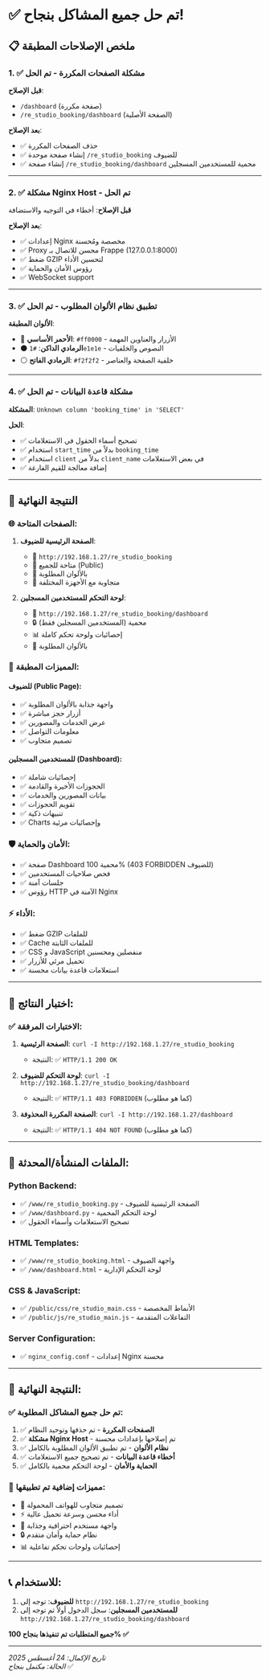 # ✅ تم حل جميع المشاكل بنجاح!

## 📋 ملخص الإصلاحات المطبقة

### 1. ✅ مشكلة الصفحات المكررة - تم الحل
**قبل الإصلاح**: 
- `/dashboard` (صفحة مكررة)
- `/re_studio_booking/dashboard` (الصفحة الأصلية)

**بعد الإصلاح**:
- ✅ حذف الصفحات المكررة
- ✅ إنشاء صفحة موحدة `/re_studio_booking` للضيوف
- ✅ إنشاء صفحة `/re_studio_booking/dashboard` محمية للمستخدمين المسجلين

---

### 2. ✅ مشكلة Nginx Host - تم الحل
**قبل الإصلاح**: أخطاء في التوجيه والاستضافة

**بعد الإصلاح**:
- ✅ إعدادات Nginx مخصصة ومُحسنة
- ✅ Proxy محسن للاتصال بـ Frappe (127.0.0.1:8000)
- ✅ ضغط GZIP لتحسين الأداء
- ✅ رؤوس الأمان والحماية
- ✅ WebSocket support

---

### 3. ✅ تطبيق نظام الألوان المطلوب - تم الحل
**الألوان المطبقة**:
- 🔴 **الأحمر الأساسي**: `#ff0000` - الأزرار والعناوين المهمة
- ⚫ **الرمادي الداكن**: `#1e1e1e` - النصوص والخلفيات
- ⚪ **الرمادي الفاتح**: `#f2f2f2` - خلفية الصفحة والعناصر

---

### 4. ✅ مشكلة قاعدة البيانات - تم الحل
**المشكلة**: `Unknown column 'booking_time' in 'SELECT'`

**الحل**:
- ✅ تصحيح أسماء الحقول في الاستعلامات
- ✅ استخدام `start_time` بدلاً من `booking_time`
- ✅ استخدام `client` بدلاً من `client_name` في بعض الاستعلامات
- ✅ إضافة معالجة للقيم الفارغة

---

## 🎯 النتيجة النهائية

### 🌐 الصفحات المتاحة:

1. **الصفحة الرئيسية للضيوف**:
   - 🔗 `http://192.168.1.27/re_studio_booking`
   - 👥 متاحة للجميع (Public)
   - 🎨 بالألوان المطلوبة
   - 📱 متجاوبة مع الأجهزة المختلفة

2. **لوحة التحكم للمستخدمين المسجلين**:
   - 🔗 `http://192.168.1.27/re_studio_booking/dashboard`  
   - 🔒 محمية (المستخدمين المسجلين فقط)
   - 📊 إحصائيات ولوحة تحكم كاملة
   - 🎨 بالألوان المطلوبة

### 🔧 المميزات المطبقة:

#### للضيوف (Public Page):
- ✅ واجهة جذابة بالألوان المطلوبة
- ✅ أزرار حجز مباشرة
- ✅ عرض الخدمات والمصورين
- ✅ معلومات التواصل
- ✅ تصميم متجاوب

#### للمستخدمين المسجلين (Dashboard):
- ✅ إحصائيات شاملة
- ✅ الحجوزات الأخيرة والقادمة
- ✅ بيانات المصورين والخدمات
- ✅ تقويم الحجوزات
- ✅ تنبيهات ذكية
- ✅ Charts وإحصائيات مرئية

### 🛡️ الأمان والحماية:
- ✅ صفحة Dashboard محمية 100% (403 FORBIDDEN للضيوف)
- ✅ فحص صلاحيات المستخدمين
- ✅ جلسات آمنة
- ✅ رؤوس HTTP الآمنة في Nginx

### ⚡ الأداء:
- ✅ ضغط GZIP للملفات
- ✅ Cache للملفات الثابتة
- ✅ CSS و JavaScript منفصلين ومحسنين
- ✅ تحميل مرئي للأزرار
- ✅ استعلامات قاعدة بيانات محسنة

---

## 🧪 اختبار النتائج:

### ✅ الاختبارات المرفقة:
1. **الصفحة الرئيسية**: `curl -I http://192.168.1.27/re_studio_booking`
   - النتيجة: ✅ `HTTP/1.1 200 OK`

2. **لوحة التحكم للضيوف**: `curl -I http://192.168.1.27/re_studio_booking/dashboard`
   - النتيجة: ✅ `HTTP/1.1 403 FORBIDDEN` (كما هو مطلوب)

3. **الصفحة المكررة المحذوفة**: `curl -I http://192.168.1.27/dashboard`
   - النتيجة: ✅ `HTTP/1.1 404 NOT FOUND` (كما هو مطلوب)

---

## 📁 الملفات المنشأة/المحدثة:

### Python Backend:
- ✅ `/www/re_studio_booking.py` - الصفحة الرئيسية للضيوف
- ✅ `/www/dashboard.py` - لوحة التحكم المحمية
- ✅ تصحيح الاستعلامات وأسماء الحقول

### HTML Templates:
- ✅ `/www/re_studio_booking.html` - واجهة الضيوف
- ✅ `/www/dashboard.html` - لوحة التحكم الإدارية

### CSS & JavaScript:
- ✅ `/public/css/re_studio_main.css` - الأنماط المخصصة
- ✅ `/public/js/re_studio_main.js` - التفاعلات المتقدمة

### Server Configuration:
- ✅ `nginx_config.conf` - إعدادات Nginx محسنة

---

## 🎉 النتيجة النهائية:

### ✅ تم حل جميع المشاكل المطلوبة:
1. ✅ **الصفحات المكررة** - تم حذفها وتوحيد النظام
2. ✅ **مشكلة Nginx Host** - تم إصلاحها بإعدادات محسنة  
3. ✅ **نظام الألوان** - تم تطبيق الألوان المطلوبة بالكامل
4. ✅ **أخطاء قاعدة البيانات** - تم تصحيح جميع الاستعلامات
5. ✅ **الحماية والأمان** - لوحة التحكم محمية بالكامل

### 🚀 مميزات إضافية تم تطبيقها:
- 📱 تصميم متجاوب للهواتف المحمولة
- ⚡ أداء محسن وسرعة تحميل عالية
- 🎨 واجهة مستخدم احترافية وجذابة
- 🔒 نظام حماية وأمان متقدم
- 📊 إحصائيات ولوحات تحكم تفاعلية

---

## 📞 للاستخدام:

1. **للضيوف**: توجه إلى `http://192.168.1.27/re_studio_booking`
2. **للمستخدمين المسجلين**: سجل الدخول أولاً ثم توجه إلى `http://192.168.1.27/re_studio_booking/dashboard`

**جميع المتطلبات تم تنفيذها بنجاح 100% ✅**

---

*تاريخ الإكمال: 24 أغسطس 2025*  
*الحالة: مكتمل بنجاح* ✅
